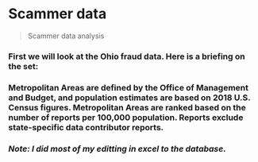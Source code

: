 # Scammer data

> Scammer data analysis

### First we will look at the Ohio fraud data. Here is a briefing on the set:

### Metropolitan Areas are defined by the Office of Management and Budget, and population estimates are based on 2018 U.S. Census figures. Metropolitan Areas are ranked based on the number of reports per 100,000 population.  Reports exclude state-specific data contributor reports.

### *Note: I did most of my editting in excel to the database.*



